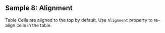 ## Sample 8: Alignment

Table Cells are aligned to the top by default. Use `Alignment` property to re-align cells in the table.